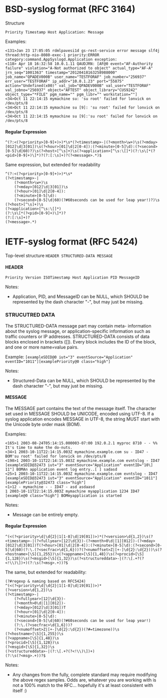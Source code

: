 # BSD-syslog format (RFC 3164)
Structure
```
Priority Timestamp Host Application: Message
```

Examples:
```
<131>Jan 23 17:05:05 rdmlpavesi1d gs-rest-service error message slf4j thread:http-nio-8080-exec-1 priority:ERROR category:command.AppSyslogd.Application exception:
<118> Apr 18 16:32:58 10.0.1.11 QAUDJRN: [AF@0 event="AF-Authority failure" violation="A-Not authorized to object" actual_type="AF-A" jrn_seq="1001363" timestamp="20120418163258988000" job_name="QPADEV000B" user_name="TESTFORAF" job_number="256937" err_user="TESTFORAF" ip_addr="10.0.1.23" port="55875" action="Undefined(x00)" val_job="QPADEV000B" val_user="TESTFORAF" val_jobno="256937" object="AFTEST" object_library="CUS9242" object_type="*FILE" pgm_name="" pgm_libr="" workstation=""]
<34>Oct 11 22:14:15 mymachine su: 'su root' failed for lonvick on /dev/pts/8
<34>Oct 11 22:14:15 mymachine su [9]: 'su root' failed for lonvick on /dev/pts/8
<34>Oct 11 22:14:15 mymachine su [9]:'su root' failed for lonvick on /dev/pts/8
```

#### Regular Expression
```
^(?:<(?<priority>[0-9]+)>)*\s*(?<timestamp>-|(?<month>\w+)\s(?<mday>[012]\d|3[01])\s(?<hour>[01]\d|2[0-4]):(?<minute>[0-5]\d):(?<second>[0-5]\d|60)?)\s(?<host>[^\s]+)\s(?<application>[^\s:\[]*)(?:\s\[*(?<pid>[0-9]+)\]*)?(?:[:\s]+)?(?<message>.*)$
```

Same expression, but extended for readability
```
^(?:<(?<priority>[0-9]+)>)*\s*
(?<timestamp>-|
    (?<month>\w+)\s
    (?<mday>[012]\d|3[01])\s
    (?<hour>[01]\d|2[0-4]):
    (?<minute>[0-5]\d):
    (?<second>[0-5]\d|60)(?#60seconds can be used for leap year!)?)\s
(?<host>[^\s]+)\s
(?<application>[^\s:\[]*)
(?:\s\[*(?<pid>[0-9]+)\]*)?
(?:[:\s]+)?
(?<message>.*)
```


# IETF-syslog format (RFC 5424)

Top-level structure
```HEADER STRUCTURED-DATA MESSAGE```

#### HEADER
```Priority Version ISOTimestamp Host Application PID MessageID```

Notes: 
- Application, PID, and MessageID can be NULL, which SHOULD be represented by the dash character "-", but may just be missing. 

### STRUCUTRED DATA
The STRUCTURED-DATA message part may contain meta- information about the syslog message, or application-specific information such as traffic counters or IP addresses. STRUCTURED-DATA consists of data blocks enclosed in brackets ([]). Every block includes the ID of the block, and one or more name=value pairs.

Example:
```[exampleSDID@0 iut="3" eventSource="Application" eventID="1011"][examplePriority@0 class="high"]```

Notes: 
- Structured-Data can be NULL, which SHOULD be represented by the dash character "-", but may just be missing. 

#### MESSAGE
The MESSAGE part contains the text of the message itself. The character set used in MESSAGE SHOULD be UNICODE, encoded using UTF-8. If a syslog application encodes MESSAGE in UTF-8, the string MUST start with the Unicode byte order mask (BOM).

Examples:
```
<165>1 2003-08-24T05:14:15.000003-07:00 192.0.2.1 myproc 8710 - - %% It's time to make the do-nuts.
<34>1 2003-10-11T22:14:15.003Z mymachine.example.com su - ID47 - BOM'su root' failed for lonvick on /dev/pts/8
<190>1 2003-10-11T22:14:15.003Z mymachine.example.com evntslog - ID47 [exampleSDID@32473 iut="3" eventSource="Application" eventID="10\] 11"] BOMAn application event log entry..[ ] sadasd
<25>1 2003-10-11T22:14:15.003Z mymachine.example.com evntslog - ID47 [exampleSDID@32473 iut="3" eventSource="Application" eventID="1011"][examplePriority@32473 class="high"]
<1>12 - mymachine - - ID47 - asd asdaasd
1 2003-10-11T22:14:15.003Z mymachine myapplication 1234 ID47 [example@0 class="high"] BOMmyapplication is started
```

Notes: 
- Message can be entirely empty.

#### Regular Expression
```
^(<(?<priority>\d|\d{2}|1[1-8]\d|19[01])>)*(?<version>\d{1,2})\s(?<timestamp>-|(?<fullyear>[12]\d{3})-(?<month>0\d|[1][012])-(?<mday>[012]\d|3[01])T(?<hour>[01]\d|2[0-4]):(?<minute>[0-5]\d):(?<second>[0-5]\d|60)(?:\.(?<secfrac>\d{1,6}))?(?<numoffset>Z|[+-]\d{2}:\d{2}))\s(?<hostname>[\S]{1,255})\s(?<appname>[\S]{1,48})\s(?<procid>[\S]{1,128})\s(?<msgid>[\S]{1,32})\s(?<structureddata>-|(?:\[.+?(?<!\\)\])+)(?:\s(?<msg>.+))?$
```

The same, but extended for readability:
```
(?#regexp & naming based on RFC5424)
^(<(?<priority>\d|\d{2}|1[1-8]\d|19[01])>)*
(?<version>\d{1,2})\s
(?<timestamp>-|
    (?<fullyear>[12]\d{3})-
    (?<month>0\d|[1][012])-
    (?<mday>[012]\d|3[01])T
    (?<hour>[01]\d|2[0-4]):
    (?<minute>[0-5]\d):
    (?<second>[0-5]\d|60)(?#60seconds can be used for leap year!)
    (?:\.(?<secfrac>\d{1,6}))?
    (?<numoffset>Z|[+-]\d{2}:\d{2})(?#=timezone))\s
(?<hostname>[\S]{1,255})\s
(?<appname>[\S]{1,48})\s
(?<procid>[\S]{1,128})\s
(?<msgid>[\S]{1,32})\s
(?<structureddata>-|(?:\[.+?(?<!\\)\])+)
(?:\s(?<msg>.+))?$
```

Notes: 
- Any changes from the fully, complete standard may require modifying the above regex samples. Odds are, whatever you are working with is not a 100% match to the RFC... hopefully it's at least consistent with itself :)